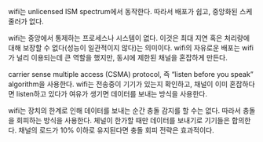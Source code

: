 wifi는 unlicensed ISM spectrum에서 동작한다.
따라서 배포가 쉽고, 중앙화된  스케줄러가 없다.

wifi는 중앙에서 통제하는 프로세스나 시스템이 없다. 이것은 최대 지연 혹은 처리량에 대해 보장할 수 없다(성능이 일관적이지 않다)는 의미이다. 
wifi의 자유로운 배포는 wifi가 널리 이용되는데 큰 역할을 했지만, 동시에 제한된 채널을 혼잡하게 만든다. 

carrier sense multiple access (CSMA) protocol, 즉 “listen before you speak” algorithm을 사용한다.
wifi는 전송중이 기기가 있는지 확인하고, 채널이 이미 혼잡하다면 listen하고 있다가 여유가 생기면 데이터를 보내는 방식을 사용한다.

wifi는 장치의 한계로 인해 데이터를 보내는 순간 충돌 감지를 할 수는 없다. 따라서 충돌을 회피하는 방식을 사용한다. 체널이 한가할 때만 데이터를 보내기로 기기들은 합의한다. 
채널의 로드가 10% 이하로 유지된다면 충돌 회피 전략은 효과적이다. 
